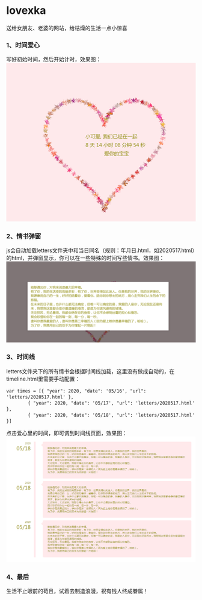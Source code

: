 # lovexka
送给女朋友、老婆的网站，给枯燥的生活一点小惊喜

### 1、时间爱心
写好初始时间，然后开始计时，效果图：
![](https://github.com/justworld/lovexka/blob/master/imgs/2.png)

### 2、情书弹窗
js会自动加载letters文件夹中和当日同名（规则：年月日.html，如2020517.html）的html，并弹窗显示，你可以在一些特殊的时间写些情书。效果图：
![](https://github.com/justworld/lovexka/blob/master/imgs/1.png)

### 3、时间线
letters文件夹下的所有情书会根据时间线加载，这里没有做成自动的，在timeline.html里需要手动配置：
```
var times = [{ "year": 2020, "date": '05/16', "url": 'letters/2020517.html' },
        { "year": 2020, "date": '05/17', "url": 'letters/2020517.html' },
        { "year": 2020, "date": '05/18', "url": 'letters/2020517.html' }]
```
点击爱心里的时间，即可调到时间线页面，效果图：
![](https://github.com/justworld/lovexka/blob/master/imgs/3.png)

### 4、最后
生活不止眼前的苟且，试着去制造浪漫，祝有钱人终成眷属！
